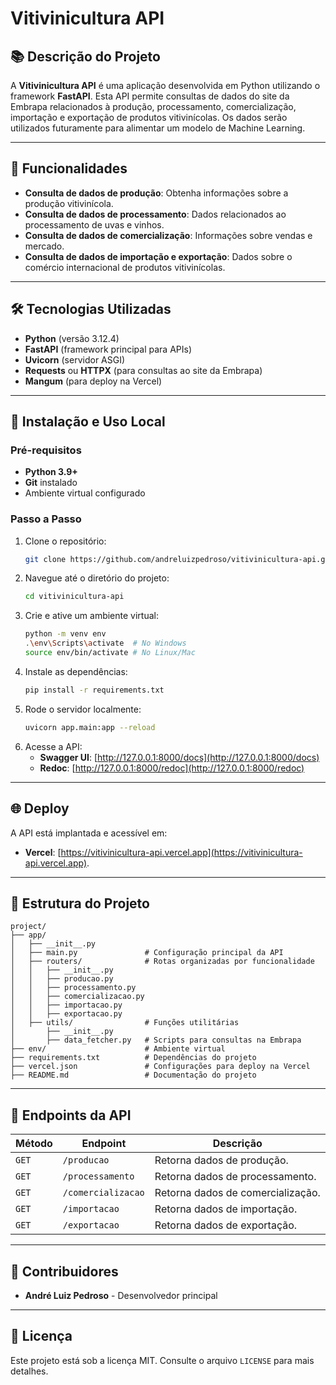 
# Vitivinicultura API

## 📚 Descrição do Projeto
A **Vitivinicultura API** é uma aplicação desenvolvida em Python utilizando o framework **FastAPI**. Esta API permite consultas de dados do site da Embrapa relacionados à produção, processamento, comercialização, importação e exportação de produtos vitivinícolas. Os dados serão utilizados futuramente para alimentar um modelo de Machine Learning.

---

## 🚀 Funcionalidades
- **Consulta de dados de produção**: Obtenha informações sobre a produção vitivinícola.
- **Consulta de dados de processamento**: Dados relacionados ao processamento de uvas e vinhos.
- **Consulta de dados de comercialização**: Informações sobre vendas e mercado.
- **Consulta de dados de importação e exportação**: Dados sobre o comércio internacional de produtos vitivinícolas.

---

## 🛠️ Tecnologias Utilizadas
- **Python** (versão 3.12.4)
- **FastAPI** (framework principal para APIs)
- **Uvicorn** (servidor ASGI)
- **Requests** ou **HTTPX** (para consultas ao site da Embrapa)
- **Mangum** (para deploy na Vercel)

---

## 📖 Instalação e Uso Local

### Pré-requisitos
- **Python 3.9+**
- **Git** instalado
- Ambiente virtual configurado

### Passo a Passo
1. Clone o repositório:
   ```bash
   git clone https://github.com/andreluizpedroso/vitivinicultura-api.git
   ```
2. Navegue até o diretório do projeto:
   ```bash
   cd vitivinicultura-api
   ```
3. Crie e ative um ambiente virtual:
   ```bash
   python -m venv env
   .\env\Scripts\activate  # No Windows
   source env/bin/activate # No Linux/Mac
   ```
4. Instale as dependências:
   ```bash
   pip install -r requirements.txt
   ```
5. Rode o servidor localmente:
   ```bash
   uvicorn app.main:app --reload
   ```
6. Acesse a API:
   - **Swagger UI**: [http://127.0.0.1:8000/docs](http://127.0.0.1:8000/docs)
   - **Redoc**: [http://127.0.0.1:8000/redoc](http://127.0.0.1:8000/redoc)

---

## 🌐 Deploy
A API está implantada e acessível em:
- **Vercel**: [https://vitivinicultura-api.vercel.app](https://vitivinicultura-api.vercel.app).

---

## 📂 Estrutura do Projeto
```plaintext
project/
├── app/
│   ├── __init__.py
│   ├── main.py               # Configuração principal da API
│   ├── routers/              # Rotas organizadas por funcionalidade
│   │   ├── __init__.py
│   │   ├── producao.py
│   │   ├── processamento.py
│   │   ├── comercializacao.py
│   │   ├── importacao.py
│   │   ├── exportacao.py
│   ├── utils/                # Funções utilitárias
│       ├── __init__.py
│       ├── data_fetcher.py   # Scripts para consultas na Embrapa
├── env/                      # Ambiente virtual
├── requirements.txt          # Dependências do projeto
├── vercel.json               # Configurações para deploy na Vercel
├── README.md                 # Documentação do projeto
```

---

## 📌 Endpoints da API
| Método | Endpoint           | Descrição                                |
|--------|--------------------|------------------------------------------|
| `GET`  | `/producao`        | Retorna dados de produção.               |
| `GET`  | `/processamento`   | Retorna dados de processamento.          |
| `GET`  | `/comercializacao` | Retorna dados de comercialização.        |
| `GET`  | `/importacao`      | Retorna dados de importação.             |
| `GET`  | `/exportacao`      | Retorna dados de exportação.             |

---

## 👥 Contribuidores
- **André Luiz Pedroso** - Desenvolvedor principal

---

## 📜 Licença
Este projeto está sob a licença MIT. Consulte o arquivo `LICENSE` para mais detalhes.

